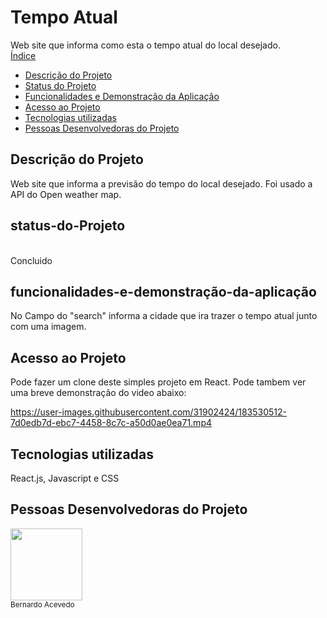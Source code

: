 # Tempo Atual
Web site que informa como esta o tempo atual do local desejado.
<br>
 [Índice](#índice)
* [Descrição do Projeto](#descrição-do-projeto)
* [Status do Projeto](#status-do-Projeto)
* [Funcionalidades e Demonstração da Aplicação](#funcionalidades-e-demonstração-da-aplicação)
* [Acesso ao Projeto](#acesso-ao-projeto)
* [Tecnologias utilizadas](#tecnologias-utilizadas)
* [Pessoas Desenvolvedoras do Projeto](#pessoas-desenvolvedoras)


## Descrição do Projeto

Web site que informa a previsão do tempo do local desejado. Foi usado a API do Open weather map.

## status-do-Projeto
<br>
Concluido

## funcionalidades-e-demonstração-da-aplicação

No Campo do "search" informa a cidade que ira trazer o tempo atual junto com uma imagem.


## Acesso ao Projeto

Pode fazer um clone deste simples projeto em React. Pode tambem ver uma breve demonstração do video abaixo:
<br>

 
https://user-images.githubusercontent.com/31902424/183530512-7d0edb7d-ebc7-4458-8c7c-a50d0ae0ea71.mp4


 
## Tecnologias utilizadas
  React.js, Javascript e CSS


## Pessoas Desenvolvedoras do Projeto

<img src="https://github.com/ber9795" width=115><br><sub>Bernardo Acevedo</sub>






